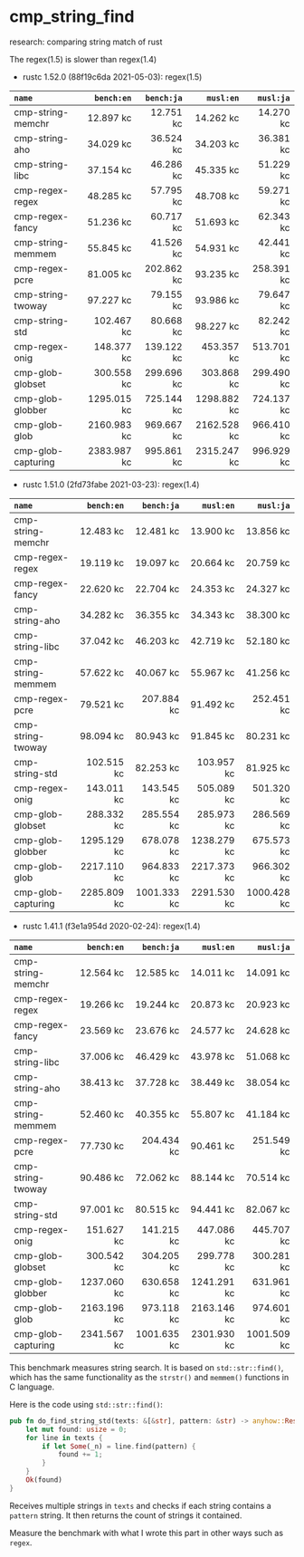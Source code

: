 # cmp_string_find
research: comparing string match of rust

The regex(1.5) is slower than regex(1.4)

- rustc 1.52.0 (88f19c6da 2021-05-03): regex(1.5)

|         `name`         | `bench:en`  | `bench:ja`  |  `musl:en`  |  `musl:ja`  |
|:-----------------------|------------:|------------:|------------:|------------:|
| cmp-string-memchr      |   12.897 kc |   12.751 kc |   14.262 kc |   14.270 kc |
| cmp-string-aho         |   34.029 kc |   36.524 kc |   34.203 kc |   36.381 kc |
| cmp-string-libc        |   37.154 kc |   46.286 kc |   45.335 kc |   51.229 kc |
| cmp-regex-regex        |   48.285 kc |   57.795 kc |   48.708 kc |   59.271 kc |
| cmp-regex-fancy        |   51.236 kc |   60.717 kc |   51.693 kc |   62.343 kc |
| cmp-string-memmem      |   55.845 kc |   41.526 kc |   54.931 kc |   42.441 kc |
| cmp-regex-pcre         |   81.005 kc |  202.862 kc |   93.235 kc |  258.391 kc |
| cmp-string-twoway      |   97.227 kc |   79.155 kc |   93.986 kc |   79.647 kc |
| cmp-string-std         |  102.467 kc |   80.668 kc |   98.227 kc |   82.242 kc |
| cmp-regex-onig         |  148.377 kc |  139.122 kc |  453.357 kc |  513.701 kc |
| cmp-glob-globset       |  300.558 kc |  299.696 kc |  303.868 kc |  299.490 kc |
| cmp-glob-globber       | 1295.015 kc |  725.144 kc | 1298.882 kc |  724.137 kc |
| cmp-glob-glob          | 2160.983 kc |  969.667 kc | 2162.528 kc |  966.410 kc |
| cmp-glob-capturing     | 2383.987 kc |  995.861 kc | 2315.247 kc |  996.929 kc |


- rustc 1.51.0 (2fd73fabe 2021-03-23): regex(1.4)

|         `name`         | `bench:en`  | `bench:ja`  |  `musl:en`  |  `musl:ja`  |
|:-----------------------|------------:|------------:|------------:|------------:|
| cmp-string-memchr      |   12.483 kc |   12.481 kc |   13.900 kc |   13.856 kc |
| cmp-regex-regex        |   19.119 kc |   19.097 kc |   20.664 kc |   20.759 kc |
| cmp-regex-fancy        |   22.620 kc |   22.704 kc |   24.353 kc |   24.327 kc |
| cmp-string-aho         |   34.282 kc |   36.355 kc |   34.343 kc |   38.300 kc |
| cmp-string-libc        |   37.042 kc |   46.203 kc |   42.719 kc |   52.180 kc |
| cmp-string-memmem      |   57.622 kc |   40.067 kc |   55.967 kc |   41.256 kc |
| cmp-regex-pcre         |   79.521 kc |  207.884 kc |   91.492 kc |  252.451 kc |
| cmp-string-twoway      |   98.094 kc |   80.943 kc |   91.845 kc |   80.231 kc |
| cmp-string-std         |  102.515 kc |   82.253 kc |  103.957 kc |   81.925 kc |
| cmp-regex-onig         |  143.011 kc |  143.545 kc |  505.089 kc |  501.320 kc |
| cmp-glob-globset       |  288.332 kc |  285.554 kc |  285.973 kc |  286.569 kc |
| cmp-glob-globber       | 1295.129 kc |  678.078 kc | 1238.279 kc |  675.573 kc |
| cmp-glob-glob          | 2217.110 kc |  964.833 kc | 2217.373 kc |  966.302 kc |
| cmp-glob-capturing     | 2285.809 kc | 1001.333 kc | 2291.530 kc | 1000.428 kc |


- rustc 1.41.1 (f3e1a954d 2020-02-24): regex(1.4)

|         `name`         | `bench:en`  | `bench:ja`  |  `musl:en`  |  `musl:ja`  |
|:-----------------------|------------:|------------:|------------:|------------:|
| cmp-string-memchr      |   12.564 kc |   12.585 kc |   14.011 kc |   14.091 kc |
| cmp-regex-regex        |   19.266 kc |   19.244 kc |   20.873 kc |   20.923 kc |
| cmp-regex-fancy        |   23.569 kc |   23.676 kc |   24.577 kc |   24.628 kc |
| cmp-string-libc        |   37.006 kc |   46.429 kc |   43.978 kc |   51.068 kc |
| cmp-string-aho         |   38.413 kc |   37.728 kc |   38.449 kc |   38.054 kc |
| cmp-string-memmem      |   52.460 kc |   40.355 kc |   55.807 kc |   41.184 kc |
| cmp-regex-pcre         |   77.730 kc |  204.434 kc |   90.461 kc |  251.549 kc |
| cmp-string-twoway      |   90.486 kc |   72.062 kc |   88.144 kc |   70.514 kc |
| cmp-string-std         |   97.001 kc |   80.515 kc |   94.441 kc |   82.067 kc |
| cmp-regex-onig         |  151.627 kc |  141.215 kc |  447.086 kc |  445.707 kc |
| cmp-glob-globset       |  300.542 kc |  304.205 kc |  299.778 kc |  300.281 kc |
| cmp-glob-globber       | 1237.060 kc |  630.658 kc | 1241.291 kc |  631.961 kc |
| cmp-glob-glob          | 2163.196 kc |  973.118 kc | 2163.146 kc |  974.601 kc |
| cmp-glob-capturing     | 2341.567 kc | 1001.635 kc | 2301.930 kc | 1001.509 kc |

This benchmark measures string search.
It is based on `std::str::find()`, which has the same functionality
as the `strstr()` and `memmem()` functions in C language.

Here is the code using `std::str::find()`:

```rust
pub fn do_find_string_std(texts: &[&str], pattern: &str) -> anyhow::Result<usize> {
    let mut found: usize = 0;
    for line in texts {
        if let Some(_n) = line.find(pattern) {
            found += 1;
        }
    }
    Ok(found)
}
```

Receives multiple strings in `texts` and checks if each string contains
a `pattern` string. It then returns the count of strings it contained.

Measure the benchmark with what I wrote this part in other ways such as `regex`.

